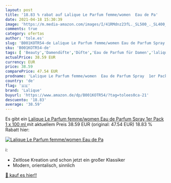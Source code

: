 ```yaml
---
layout: post
title: '18.83 % rabat auf Lalique Le Parfum femme/women  Eau de Pa'
date: 2021-04-18 15:30:39
image: 'https://m.media-amazon.com/images/I/41RMdnz23fL._SL500_._SL400_.jpg'
comments: true
category: ofertas
author: 'tole.es'
slug: 'B001KOTR54-de Lalique Le Parfum femme/women Eau de Parfum Spray 1er Pack...'
sku: 'B001KOTR54-de'
tags: [ 'Beauty','Damendüfte','Düfte','Eau de Parfum für Damen','lalique', ]
actualPrice: 38.59 EUR
currency: EUR
price: 38.59
comparePrice: 47.54 EUR
prodname: 'Lalique Le Parfum femme/women  Eau de Parfum Spray  1er Pack  1 x 100 ml '
country: 'de'
flag: '🇩🇪'
brand: 'Lalique'
buyurl: 'https://www.amazon.de/dp/B001KOTR54/?tag=tolees0ca-21'
descuento: '18.83'
average: '38.59'
---
```


Es gibt ein [Lalique Le Parfum femme/women  Eau de Parfum Spray  1er Pack  1 x 100 ml ](https://www.amazon.de/dp/B001KOTR54/?tag=tolees0ca-21) mit aktuellem Preis 38.59 EUR (original: 47.54 EUR) 18.83 % Rabatt hier:

[![Lalique Le Parfum femme/women  Eau de Pa](https://m.media-amazon.com/images/I/41RMdnz23fL._SL500_._SL400_.jpg)](https://www.amazon.de/dp/B001KOTR54/?tag=tolees0ca-21)

ℹ️:

- Zeitlose Kreation und schon jetzt ein großer Klassiker
- Modern, orientalisch, sinnlich

[🛒 kauf es hier!!](https://www.amazon.de/dp/B001KOTR54/?tag=tolees0ca-21)

